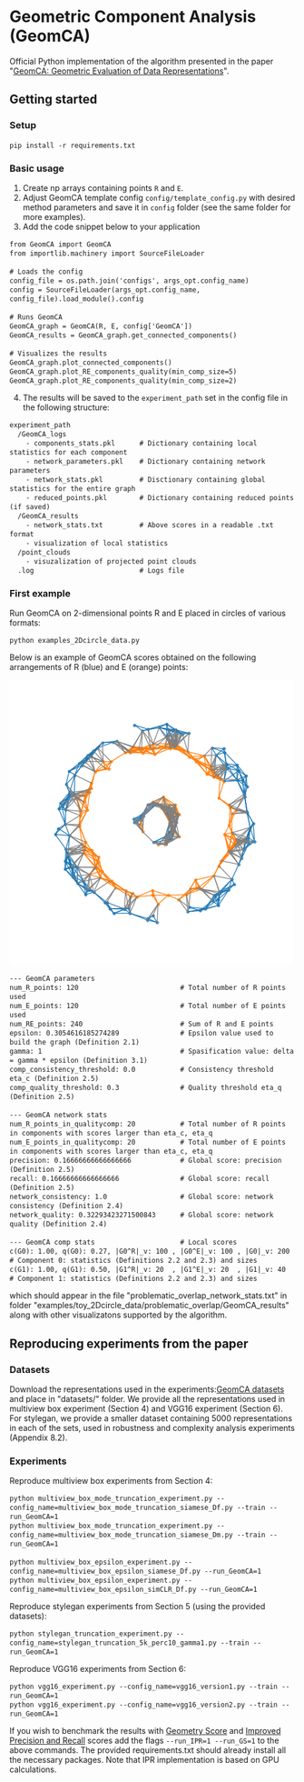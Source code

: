 # Geometric Component Analysis (GeomCA)
Official Python implementation of the algorithm presented in the paper  "[GeomCA: Geometric Evaluation of Data Representations]()".

## Getting started
### Setup

```
pip install -r requirements.txt
```

### Basic usage

1. Create np arrays containing points `R` and `E`.
2. Adjust GeomCA template config `config/template_config.py` with desired method parameters and save it in `config` folder (see the same folder for more examples).
3. Add the code snippet below to your application

```
from GeomCA import GeomCA
from importlib.machinery import SourceFileLoader

# Loads the config
config_file = os.path.join('configs', args_opt.config_name)
config = SourceFileLoader(args_opt.config_name, config_file).load_module().config 

# Runs GeomCA
GeomCA_graph = GeomCA(R, E, config['GeomCA'])
GeomCA_results = GeomCA_graph.get_connected_components()

# Visualizes the results
GeomCA_graph.plot_connected_components()
GeomCA_graph.plot_RE_components_quality(min_comp_size=5)    
GeomCA_graph.plot_RE_components_quality(min_comp_size=2)    
```

4. The results will be saved to the `experiment_path` set in the config file in the following structure:


```
experiment_path
  /GeomCA_logs
    - components_stats.pkl      # Dictionary containing local statistics for each component
    - network_parameters.pkl    # Dictionary containing network parameters
    - network_stats.pkl         # Disctionary containing global statistics for the entire graph
    - reduced_points.pkl        # Dictionary containing reduced points (if saved)
  /GeomCA_results
    - network_stats.txt         # Above scores in a readable .txt format
    - visualization of local statistics
  /point_clouds
    - visuzalization of projected point clouds
  .log                          # Logs file
```


### First example

Run GeomCA on 2-dimensional points R and E placed in circles of various formats:

```
python examples_2Dcircle_data.py
```

Below is an example of GeomCA scores obtained on the following arrangements of R (blue) and E (orange) points:

![GeomCA example](GeomCA_RE_concatenated.png)


```
--- GeomCA parameters
num_R_points: 120                         # Total number of R points used
num_E_points: 120                         # Total number of E points used
num_RE_points: 240                        # Sum of R and E points
epsilon: 0.3054616185274289               # Epsilon value used to build the graph (Definition 2.1)
gamma: 1                                  # Spasification value: delta = gamma * epsilon (Definition 3.1)
comp_consistency_threshold: 0.0           # Consistency threshold eta_c (Definition 2.5)
comp_quality_threshold: 0.3               # Quality threshold eta_q (Definition 2.5)

--- GeomCA network stats
num_R_points_in_qualitycomp: 20           # Total number of R points in components with scores larger than eta_c, eta_q
num_E_points_in_qualitycomp: 20           # Total number of E points in components with scores larger than eta_c, eta_q
precision: 0.16666666666666666            # Global score: precision (Definition 2.5)
recall: 0.16666666666666666               # Global score: recall (Definition 2.5)
network_consistency: 1.0                  # Global score: network consistency (Definition 2.4)
network_quality: 0.32293423271500843      # Global score: network quality (Definition 2.4)

--- GeomCA comp stats                     # Local scores
c(G0): 1.00, q(G0): 0.27, |G0^R|_v: 100 , |G0^E|_v: 100 , |G0|_v: 200  # Component 0: statistics (Definitions 2.2 and 2.3) and sizes
c(G1): 1.00, q(G1): 0.50, |G1^R|_v: 20  , |G1^E|_v: 20  , |G1|_v: 40   # Component 1: statistics (Definitions 2.2 and 2.3) and sizes
```

which should appear in the file "problematic_overlap_network_stats.txt" in folder "examples/toy_2Dcircle_data/problematic_overlap/GeomCA_results" along with other visualizatons supported by the algorithm.

## Reproducing experiments from the paper
### Datasets

Download the representations used in the experiments:[GeomCA datasets](https://drive.google.com/drive/folders/1Vi14jZyRddK-LQW6CoFnyhYoo-vBowjM?usp=sharing) and place in "datasets/" folder. We provide all the representations used in multiview box experiment (Section 4) and VGG16 experiment (Section 6). For stylegan, we provide a smaller dataset containing 5000 representations in each of the sets, used in robustness and complexity analysis experiments (Appendix 8.2). 

### Experiments

Reproduce multiview box experiments from Section 4:

```
python multiview_box_mode_truncation_experiment.py --config_name=multiview_box_mode_truncation_siamese_Df.py --train --run_GeomCA=1 
python multiview_box_mode_truncation_experiment.py --config_name=multiview_box_mode_truncation_siamese_Dm.py --train --run_GeomCA=1 

python multiview_box_epsilon_experiment.py --config_name=multiview_box_epsilon_siamese_Df.py --run_GeomCA=1
python multiview_box_epsilon_experiment.py --config_name=multiview_box_epsilon_simCLR_Df.py --run_GeomCA=1
```

Reproduce stylegan experiments from Section 5 (using the provided datasets):

```
python stylegan_truncation_experiment.py --config_name=stylegan_truncation_5k_perc10_gamma1.py --train --run_GeomCA=1 
```

Reproduce VGG16 experiments from Section 6:

```
python vgg16_experiment.py --config_name=vgg16_version1.py --train --run_GeomCA=1 
python vgg16_experiment.py --config_name=vgg16_version2.py --train --run_GeomCA=1 
```

If you wish to benchmark the results with [Geometry Score](https://github.com/KhrulkovV/geometry-score) and [Improved Precision and Recall](https://github.com/kynkaat/improved-precision-and-recall-metric) scores add the flags `--run_IPR=1 --run_GS=1` to the above commands. The provided requirements.txt should already install all the necessary packages. Note that IPR implementation is based on GPU calculations.



